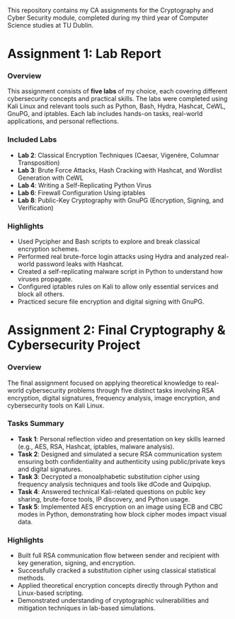 This repository contains my CA assignments for the Cryptography and Cyber Security module, completed during my third year of Computer Science studies at TU Dublin.

# Assignment 1: Lab Report

### Overview

This assignment consists of **five labs** of my choice, each covering different cybersecurity concepts and practical skills. The labs were completed using Kali Linux and relevant tools such as Python, Bash, Hydra, Hashcat, CeWL, GnuPG, and iptables. Each lab includes hands-on tasks, real-world applications, and personal reflections.

### Included Labs

* **Lab 2**: Classical Encryption Techniques (Caesar, Vigenère, Columnar Transposition)
* **Lab 3**: Brute Force Attacks, Hash Cracking with Hashcat, and Wordlist Generation with CeWL
* **Lab 4**: Writing a Self-Replicating Python Virus
* **Lab 6**: Firewall Configuration Using iptables
* **Lab 8**: Public-Key Cryptography with GnuPG (Encryption, Signing, and Verification)

### Highlights

* Used Pycipher and Bash scripts to explore and break classical encryption schemes.
* Performed real brute-force login attacks using Hydra and analyzed real-world password leaks with Hashcat.
* Created a self-replicating malware script in Python to understand how viruses propagate.
* Configured iptables rules on Kali to allow only essential services and block all others.
* Practiced secure file encryption and digital signing with GnuPG.

# Assignment 2: Final Cryptography & Cybersecurity Project

### Overview

The final assignment focused on applying theoretical knowledge to real-world cybersecurity problems through five distinct tasks involving RSA encryption, digital signatures, frequency analysis, image encryption, and cybersecurity tools on Kali Linux.

### Tasks Summary

* **Task 1**: Personal reflection video and presentation on key skills learned (e.g., AES, RSA, Hashcat, iptables, malware analysis).
* **Task 2**: Designed and simulated a secure RSA communication system ensuring both confidentiality and authenticity using public/private keys and digital signatures.
* **Task 3**: Decrypted a monoalphabetic substitution cipher using frequency analysis techniques and tools like dCode and Quipqiup.
* **Task 4**: Answered technical Kali-related questions on public key sharing, brute-force tools, IP discovery, and Python usage.
* **Task 5**: Implemented AES encryption on an image using ECB and CBC modes in Python, demonstrating how block cipher modes impact visual data.

### Highlights

* Built full RSA communication flow between sender and recipient with key generation, signing, and encryption.
* Successfully cracked a substitution cipher using classical statistical methods.
* Applied theoretical encryption concepts directly through Python and Linux-based scripting.
* Demonstrated understanding of cryptographic vulnerabilities and mitigation techniques in lab-based simulations.
